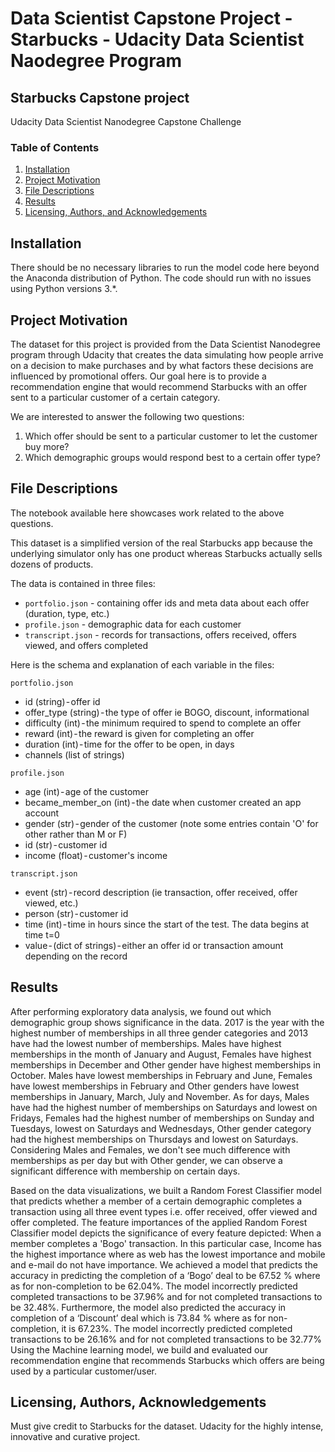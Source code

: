# Data Scientist Capstone Project - Starbucks - Udacity Data Scientist Naodegree Program

## Starbucks Capstone project
Udacity Data Scientist Nanodegree Capstone Challenge

### Table of Contents

1. [Installation](#installation)
2. [Project Motivation](#motivation)
3. [File Descriptions](#files)
4. [Results](#results)
5. [Licensing, Authors, and Acknowledgements](#licensing)

## Installation <a name="installation"></a>

There should be no necessary libraries to run the model code here beyond the Anaconda distribution of Python.  The code should run with no issues using Python versions 3.*.

## Project Motivation<a name="motivation"></a>

The dataset for this project is provided from the Data Scientist Nanodegree program through Udacity that creates the data simulating how people arrive on a decision to make purchases and by what factors these decisions are influenced by promotional offers. Our goal here is to provide a recommendation engine that would recommend Starbucks with an offer sent to a particular customer of a certain category.

We are interested to answer the following two questions:
1. Which offer should be sent to a particular customer to let the customer buy more?
2. Which demographic groups would respond best to a certain offer type?


## File Descriptions <a name="files"></a>

The notebook available here showcases work related to the above questions.  

This dataset is a simplified version of the real Starbucks app because the underlying simulator only has one product whereas Starbucks actually sells dozens of products.

The data is contained in three files:
- `portfolio.json` - containing offer ids and meta data about each offer (duration, type, etc.)
- `profile.json` - demographic data for each customer
- `transcript.json` - records for transactions, offers received, offers viewed, and offers completed

Here is the schema and explanation of each variable in the files:

`portfolio.json`
- id (string) - offer id
- offer_type (string) - the type of offer ie BOGO, discount, informational
- difficulty (int) - the minimum required to spend to complete an offer
- reward (int) - the reward is given for completing an offer
- duration (int) - time for the offer to be open, in days
- channels (list of strings)

`profile.json`
- age (int) - age of the customer
- became_member_on (int) - the date when customer created an app account
- gender (str) - gender of the customer (note some entries contain 'O' for other rather than M or F)
- id (str) - customer id
- income (float) - customer's income

`transcript.json`
- event (str) - record description (ie transaction, offer received, offer viewed, etc.)
- person (str) - customer id
- time (int) - time in hours since the start of the test. The data begins at time t=0
- value - (dict of strings) - either an offer id or transaction amount depending on the record


## Results<a name="results"></a>

After performing exploratory data analysis, we found out which demographic group shows significance in the data.
2017 is the year with the highest number of memberships in all three gender categories and 2013 have had the lowest number of memberships. Males have highest memberships in the month of January and August, Females have highest memberships in December and Other gender have highest memberships in October. Males have lowest memberships in February and June, Females have lowest memberships in February and Other genders have lowest memberships in January, March, July and November. As for days, Males have had the highest number of memberships on Saturdays and lowest on Fridays, Females had the highest number of memberships on Sunday and Tuesdays, lowest on Saturdays and Wednesdays, Other gender category had the highest memberships on Thursdays and lowest on Saturdays.
Considering Males and Females, we don't see much difference with memberships as per day but with Other gender, we can observe a significant difference with membership on certain days.

Based on the data visualizations, we built a Random Forest Classifier model that predicts whether a member of a certain demographic completes a transaction using all three event types i.e. offer received, offer viewed and offer completed.
The feature importances of the applied Random Forest Classifier model depicts the significance of every feature depicted: When a member completes a 'Bogo' transaction. In this particular case, Income has the highest importance where as web has the lowest importance and mobile and e-mail do not have importance.
We achieved a model that predicts the accuracy in predicting the completion of a ‘Bogo’ deal to be 67.52 % where as for non-completion to be 62.04%. The model incorrectly predicted completed transactions to be 37.96% and for not completed transactions to be 32.48%. Furthermore, the model also predicted the accuracy in completion of a ‘Discount’ deal which is 73.84 % where as for non-completion, it is 67.23%. The model incorrectly predicted completed transactions to be 26.16% and for not completed transactions to be 32.77%
Using the Machine learning model, we build and evaluated our recommendation engine that recommends Starbucks which offers are being used by a particular customer/user.



## Licensing, Authors, Acknowledgements<a name="licensing"></a>

Must give credit to Starbucks for the dataset.
Udacity for the highly intense, innovative and curative project.

